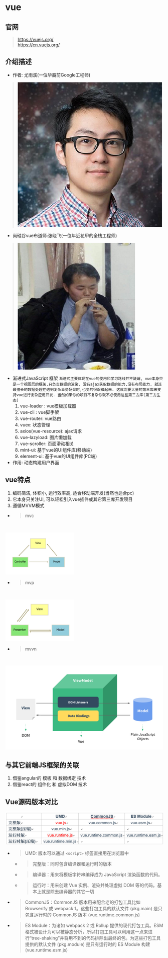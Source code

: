 # vue
## 官网
  >  https://vuejs.org/    
  >  https://cn.vuejs.org/
## 介绍描述
   - 作者: 尤雨溪(一位华裔前Google工程师)
   > ![尤雨溪](img/yyx.jpg)
   - 尚硅谷vue布道师:张晓飞(一位年近花甲的全栈工程师)
   > ![尤雨溪](img/xfz.jpg)
   - 渐进式JavaScript 框架
    ```
        渐进式主要体现在vue的使用和学习路线并不陡峭,
        vue本身只是一个视图层的框架.只负责数据的渲染.
        没有ajax获取数据的能力,没有布局能力.
        就连最擅长的数据处理在遇到复杂业务场景时,也变的很艰难起来.
        这就需要大量的第三库来支持vue进行复杂应用开发.
        当然如果你的项目不复杂你就不必使用这些第三方库(第三方生态)
    ```   
       1. vue-loader : vue模板加载器
       1. vue-cli   :   vue脚手架 
       1. vue-router:   vue路由	    
       1. vuex: 状态管理
       1. axios(vue-resource): ajax请求				
       1. vue-lazyload: 图片懒加载	
       1. vue-scroller: 页面滑动相关			
       1. mint-ui: 基于vue的UI组件库(移动端) 
       1. element-ui: 基于vue的UI组件库(PC端)
   - 作用: 动态构建用户界面 
## vue特点
 1.	编码简洁, 体积小, 运行效率高, 适合移动端开发(当然也适合pc)
 1.	它本身只关注UI, 可以轻松引入vue插件或其它第三库开发项目
 1.	遵循MVVM模式
  - > mvc
    <br/>  
  ![mvc](img/mvc.jpg)
  - > mvp
    <br/>
  ![mvp](img/mvp.jpg)
  - > mvvn
    <br/>
  ![mvvm](img/mvvn.png)   
    
    
## 与其它前端JS框架的关联  
 1.	借鉴angular的 模板 和 数据绑定  技术
 1.	借鉴react的 组件化 和 虚拟DOM 技术

## Vue源码版本对比
  ![版本](img/版本.png)
  - > UMD: 版本可以通过 `<script>` 标签直接用在浏览器中
    - > 完整版：同时包含编译器和运行时的版本
    - > 编译器：用来将模板字符串编译成为 JavaScript 渲染函数的代码。
    - > 运行时：用来创建 Vue 实例、渲染并处理虚拟 DOM 等的代码。基本上就是除去编译器的其它一切
  - > CommonJS：CommonJS 版本用来配合老的打包工具比如 Browserify 或 webpack 1。这些打包工具的默认文件 (pkg.main) 是只包含运行时的 CommonJS 版本 (vue.runtime.common.js)
  - > ES Module：为诸如 webpack 2 或 Rollup 提供的现代打包工具。ESM 格式被设计为可以被静态分析，所以打包工具可以利用这一点来进行“tree-shaking”并将用不到的代码排除出最终的包。为这些打包工具提供的默认文件 (pkg.module) 是只有运行时的 ES Module 构建 (vue.runtime.esm.js)


  

   







